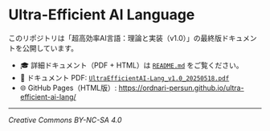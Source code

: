 # Ultra-Efficient AI Language

このリポジトリは「超高効率AI言語：理論と実装（v1.0）」の最終版ドキュメントを公開しています。

- 🎓 詳細ドキュメント（PDF + HTML）は [`README.md`](README.md) をご覧ください。  
- 📄 ドキュメント PDF: [`UltraEfficientAI-Lang_v1.0_20250518.pdf`](UltraEfficientAI‐Lang_v1.0_20250518.pdf)  
- 🌐 GitHub Pages（HTML版）: https://ordnari-persun.github.io/ultra-efficient-ai-lang/

---

_Creative Commons BY-NC-SA 4.0_

